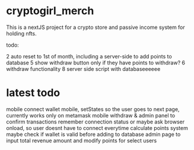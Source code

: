 # cryptogirl_merch

This is a nextJS project for a crypto store and passive income system for holding nfts. 


todo:


2 auto reset to 1st of month, including a server-side to add points to database
5 show withdraw button only if they have points to withdraw?
6 withdraw functionality
8 server side script with databaseeeeee


# latest todo
mobile
connect wallet mobile, setStates so the user goes to next page, currently works only on metamask mobile
withdraw & admin panel to confirm transactions
remember connection status or maybe ask browser onload, so user doesnt have to connect everytime
calculate points system
maybe check if wallet is valid before adding to database
admin page to input total revenue amount and modify points for select users
